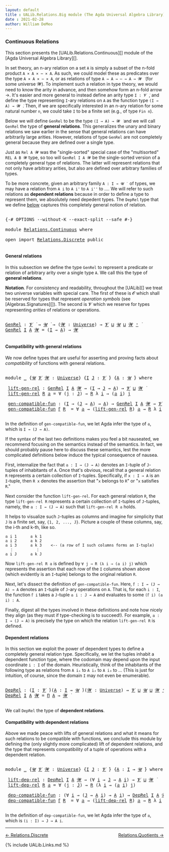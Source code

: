 ```yaml
---
layout: default
title : UALib.Relations.Big module (The Agda Universal Algebra Library)
date : 2021-02-28
author: William DeMeo
---
```


### <a id="big-relations">Continuous Relations</a>

This section presents the [UALib.Relations.Continuous][] module of the [Agda Universal Algebra Library][].

In set theory, an n-ary relation on a set `A` is simply a subset of the n-fold product `A × A × ⋯ × A`.  As such, we could model these as predicates over the type `A × A × ⋯ × A`, or as relations of type `A → A → ⋯ → A → 𝓦 ̇` (for some universe 𝓦).  To implement such a relation in type theory, we would need to know the arity in advance, and then somehow form an n-fold arrow →.  It's easier and more general to instead define an arity type `I : 𝓥 ̇`, and define the type representing `I`-ary relations on `A` as the function type `(I → A) → 𝓦 ̇`.  Then, if we are specifically interested in an n-ary relation for some natural number `n`, we could take `I` to be a finite set (e.g., of type `Fin n`).

Below we will define `GenRel` to be the type `(I → A) → 𝓦 ̇` and we will call `GenRel` the type of **general relations**.  This generalizes the unary and binary relations we saw earlier in the sense that general relations can have arbitrarily large arities. However, relations of type `GenRel` are not completely general because they are defined over a single type.

Just as `Rel A 𝓦` was the "single-sorted" special case of the "multisorted" `REL A B 𝓦` type, so too will `GenRel I A 𝓦` be the single-sorted version of a completely general type of relations. The latter will represent relations that not only have arbitrary arities, but also are defined over arbitrary families of types.

To be more concrete, given an arbitrary family `A : I → 𝓤 ̇ ` of types, we may have a relation from `A i` to `A i'` to `A i''` to ….  We will refer to such relations as **dependent relations** because in order to define a type to represent them, we absolutely need depedent types.  The `DepRel` type that we define [below](Relations.Continuous.html#dependent-relations) captures this completely general notion of relation.

<pre class="Agda">

<a id="2129" class="Symbol">{-#</a> <a id="2133" class="Keyword">OPTIONS</a> <a id="2141" class="Pragma">--without-K</a> <a id="2153" class="Pragma">--exact-split</a> <a id="2167" class="Pragma">--safe</a> <a id="2174" class="Symbol">#-}</a>

<a id="2179" class="Keyword">module</a> <a id="2186" href="Relations.Continuous.html" class="Module">Relations.Continuous</a> <a id="2207" class="Keyword">where</a>

<a id="2214" class="Keyword">open</a> <a id="2219" class="Keyword">import</a> <a id="2226" href="Relations.Discrete.html" class="Module">Relations.Discrete</a> <a id="2245" class="Keyword">public</a>

</pre>

#### <a id="general-relations">General relations</a>

In this subsection we define the type `GenRel` to represent a predicate or relation of arbitrary arity over a single type `A`. We call this the type of **general relations**.

**Notation**. For consistency and readability, throughout the [UALib][] we treat two universe variables with special care.  The first of these is 𝓞 which shall be reserved for types that represent *operation symbols* (see [Algebras.Signatures][]). The second is 𝓥 which we reserve for types representing *arities* of relations or operations.

<pre class="Agda">

<a id="GenRel"></a><a id="2852" href="Relations.Continuous.html#2852" class="Function">GenRel</a> <a id="2859" class="Symbol">:</a> <a id="2861" href="Universes.html#262" class="Generalizable">𝓥</a> <a id="2863" href="Universes.html#403" class="Function Operator">̇</a> <a id="2865" class="Symbol">→</a> <a id="2867" href="Universes.html#260" class="Generalizable">𝓤</a> <a id="2869" href="Universes.html#403" class="Function Operator">̇</a> <a id="2871" class="Symbol">→</a> <a id="2873" class="Symbol">(</a><a id="2874" href="Relations.Continuous.html#2874" class="Bound">𝓦</a> <a id="2876" class="Symbol">:</a> <a id="2878" href="Universes.html#205" class="Postulate">Universe</a><a id="2886" class="Symbol">)</a> <a id="2888" class="Symbol">→</a> <a id="2890" href="Universes.html#262" class="Generalizable">𝓥</a> <a id="2892" href="Agda.Primitive.html#636" class="Primitive Operator">⊔</a> <a id="2894" href="Universes.html#260" class="Generalizable">𝓤</a> <a id="2896" href="Agda.Primitive.html#636" class="Primitive Operator">⊔</a> <a id="2898" href="Relations.Continuous.html#2874" class="Bound">𝓦</a> <a id="2900" href="Universes.html#181" class="Primitive Operator">⁺</a> <a id="2902" href="Universes.html#403" class="Function Operator">̇</a>
<a id="2904" href="Relations.Continuous.html#2852" class="Function">GenRel</a> <a id="2911" href="Relations.Continuous.html#2911" class="Bound">I</a> <a id="2913" href="Relations.Continuous.html#2913" class="Bound">A</a> <a id="2915" href="Relations.Continuous.html#2915" class="Bound">𝓦</a> <a id="2917" class="Symbol">=</a> <a id="2919" class="Symbol">(</a><a id="2920" href="Relations.Continuous.html#2911" class="Bound">I</a> <a id="2922" class="Symbol">→</a> <a id="2924" href="Relations.Continuous.html#2913" class="Bound">A</a><a id="2925" class="Symbol">)</a> <a id="2927" class="Symbol">→</a> <a id="2929" href="Relations.Continuous.html#2915" class="Bound">𝓦</a> <a id="2931" href="Universes.html#403" class="Function Operator">̇</a>

</pre>


#### <a id="compatibility-with-general-relations">Compatibility with general relations</a>

We now define types that are useful for asserting and proving facts about *compatibility* of functions with general relations.

<pre class="Agda">

<a id="3181" class="Keyword">module</a> <a id="3188" href="Relations.Continuous.html#3188" class="Module">_</a> <a id="3190" class="Symbol">{</a><a id="3191" href="Relations.Continuous.html#3191" class="Bound">𝓤</a> <a id="3193" href="Relations.Continuous.html#3193" class="Bound">𝓥</a> <a id="3195" href="Relations.Continuous.html#3195" class="Bound">𝓦</a> <a id="3197" class="Symbol">:</a> <a id="3199" href="Universes.html#205" class="Postulate">Universe</a><a id="3207" class="Symbol">}</a> <a id="3209" class="Symbol">{</a><a id="3210" href="Relations.Continuous.html#3210" class="Bound">I</a> <a id="3212" href="Relations.Continuous.html#3212" class="Bound">J</a> <a id="3214" class="Symbol">:</a> <a id="3216" href="Relations.Continuous.html#3193" class="Bound">𝓥</a> <a id="3218" href="Universes.html#403" class="Function Operator">̇</a><a id="3219" class="Symbol">}</a> <a id="3221" class="Symbol">{</a><a id="3222" href="Relations.Continuous.html#3222" class="Bound">A</a> <a id="3224" class="Symbol">:</a> <a id="3226" href="Relations.Continuous.html#3191" class="Bound">𝓤</a> <a id="3228" href="Universes.html#403" class="Function Operator">̇</a><a id="3229" class="Symbol">}</a> <a id="3231" class="Keyword">where</a>

 <a id="3239" href="Relations.Continuous.html#3239" class="Function">lift-gen-rel</a> <a id="3252" class="Symbol">:</a> <a id="3254" href="Relations.Continuous.html#2852" class="Function">GenRel</a> <a id="3261" href="Relations.Continuous.html#3210" class="Bound">I</a> <a id="3263" href="Relations.Continuous.html#3222" class="Bound">A</a> <a id="3265" href="Relations.Continuous.html#3195" class="Bound">𝓦</a> <a id="3267" class="Symbol">→</a> <a id="3269" class="Symbol">(</a><a id="3270" href="Relations.Continuous.html#3210" class="Bound">I</a> <a id="3272" class="Symbol">→</a> <a id="3274" href="Relations.Continuous.html#3212" class="Bound">J</a> <a id="3276" class="Symbol">→</a> <a id="3278" href="Relations.Continuous.html#3222" class="Bound">A</a><a id="3279" class="Symbol">)</a> <a id="3281" class="Symbol">→</a> <a id="3283" href="Relations.Continuous.html#3193" class="Bound">𝓥</a> <a id="3285" href="Agda.Primitive.html#636" class="Primitive Operator">⊔</a> <a id="3287" href="Relations.Continuous.html#3195" class="Bound">𝓦</a> <a id="3289" href="Universes.html#403" class="Function Operator">̇</a>
 <a id="3292" href="Relations.Continuous.html#3239" class="Function">lift-gen-rel</a> <a id="3305" href="Relations.Continuous.html#3305" class="Bound">R</a> <a id="3307" href="Relations.Continuous.html#3307" class="Bound">𝕒</a> <a id="3309" class="Symbol">=</a> <a id="3311" class="Symbol">∀</a> <a id="3313" class="Symbol">(</a><a id="3314" href="Relations.Continuous.html#3314" class="Bound">j</a> <a id="3316" class="Symbol">:</a> <a id="3318" href="Relations.Continuous.html#3212" class="Bound">J</a><a id="3319" class="Symbol">)</a> <a id="3321" class="Symbol">→</a> <a id="3323" href="Relations.Continuous.html#3305" class="Bound">R</a> <a id="3325" class="Symbol">λ</a> <a id="3327" href="Relations.Continuous.html#3327" class="Bound">i</a> <a id="3329" class="Symbol">→</a> <a id="3331" class="Symbol">(</a><a id="3332" href="Relations.Continuous.html#3307" class="Bound">𝕒</a> <a id="3334" href="Relations.Continuous.html#3327" class="Bound">i</a><a id="3335" class="Symbol">)</a> <a id="3337" href="Relations.Continuous.html#3314" class="Bound">j</a>

 <a id="3341" href="Relations.Continuous.html#3341" class="Function">gen-compatible-fun</a> <a id="3360" class="Symbol">:</a> <a id="3362" class="Symbol">(</a><a id="3363" href="Relations.Continuous.html#3210" class="Bound">I</a> <a id="3365" class="Symbol">→</a> <a id="3367" class="Symbol">(</a><a id="3368" href="Relations.Continuous.html#3212" class="Bound">J</a> <a id="3370" class="Symbol">→</a> <a id="3372" href="Relations.Continuous.html#3222" class="Bound">A</a><a id="3373" class="Symbol">)</a> <a id="3375" class="Symbol">→</a> <a id="3377" href="Relations.Continuous.html#3222" class="Bound">A</a><a id="3378" class="Symbol">)</a> <a id="3380" class="Symbol">→</a> <a id="3382" href="Relations.Continuous.html#2852" class="Function">GenRel</a> <a id="3389" href="Relations.Continuous.html#3210" class="Bound">I</a> <a id="3391" href="Relations.Continuous.html#3222" class="Bound">A</a> <a id="3393" href="Relations.Continuous.html#3195" class="Bound">𝓦</a> <a id="3395" class="Symbol">→</a> <a id="3397" href="Relations.Continuous.html#3193" class="Bound">𝓥</a> <a id="3399" href="Agda.Primitive.html#636" class="Primitive Operator">⊔</a> <a id="3401" href="Relations.Continuous.html#3191" class="Bound">𝓤</a> <a id="3403" href="Agda.Primitive.html#636" class="Primitive Operator">⊔</a> <a id="3405" href="Relations.Continuous.html#3195" class="Bound">𝓦</a> <a id="3407" href="Universes.html#403" class="Function Operator">̇</a>
 <a id="3410" href="Relations.Continuous.html#3341" class="Function">gen-compatible-fun</a> <a id="3429" href="Relations.Continuous.html#3429" class="Bound">𝕗</a> <a id="3431" href="Relations.Continuous.html#3431" class="Bound">R</a>  <a id="3434" class="Symbol">=</a> <a id="3436" class="Symbol">∀</a> <a id="3438" href="Relations.Continuous.html#3438" class="Bound">𝕒</a> <a id="3440" class="Symbol">→</a> <a id="3442" class="Symbol">(</a><a id="3443" href="Relations.Continuous.html#3239" class="Function">lift-gen-rel</a> <a id="3456" href="Relations.Continuous.html#3431" class="Bound">R</a><a id="3457" class="Symbol">)</a> <a id="3459" href="Relations.Continuous.html#3438" class="Bound">𝕒</a> <a id="3461" class="Symbol">→</a> <a id="3463" href="Relations.Continuous.html#3431" class="Bound">R</a> <a id="3465" class="Symbol">λ</a> <a id="3467" href="Relations.Continuous.html#3467" class="Bound">i</a> <a id="3469" class="Symbol">→</a> <a id="3471" class="Symbol">(</a><a id="3472" href="Relations.Continuous.html#3429" class="Bound">𝕗</a> <a id="3474" href="Relations.Continuous.html#3467" class="Bound">i</a><a id="3475" class="Symbol">)</a> <a id="3477" class="Symbol">(</a><a id="3478" href="Relations.Continuous.html#3438" class="Bound">𝕒</a> <a id="3480" href="Relations.Continuous.html#3467" class="Bound">i</a><a id="3481" class="Symbol">)</a>

</pre>

In the definition of `gen-compatible-fun`, we let Agda infer the type of `𝕒`, which is `I → (J → A)`.

If the syntax of the last two definitions makes you feel a bit nauseated, we recommend focusing on the semantics instead of the semantics.  In fact, we should probably pause here to discuss these semantics, lest the more complicated definitions below induce the typical consequence of nausea.

First, internalize the fact that `𝕒 : I → (J → A)` denotes an `I`-tuple of `J`-tuples of inhabitants of `A`. Once that's obvious, recall that a general relation `R` represents a certain collection of `I`-tuples. Specifically, if `x : I → A` is an `I`-tuple, then `R x` denotes the assertion that "`x` belongs to `R`" or "`x` satisfies `R`."

Next consider the function `lift-gen-rel`.  For each general relation `R`, the type `lift-gen-rel R` represents a certain collection of `I`-tuples of `J`-tuples, namely, the `𝕒 : I → (J → A)` such that `lift-gen-rel R 𝕒` holds.

It helps to visualize such `J`-tuples as columns and imagine for simplicity that `J` is a finite set, say, `{1, 2, ..., J}`.  Picture a couple of these columns, say, the i-th and k-th, like so.

```
𝕒 i 1      𝕒 k 1
𝕒 i 2      𝕒 k 2
𝕒 i 3      𝕒 k 3    <-- (a row of I such columns forms an I-tuple)
  ⋮          ⋮
𝕒 i J      𝕒 k J
```

Now `lift-gen-rel R 𝕒` is defined by `∀ j → R (λ i → (𝕒 i) j)` which represents the assertion that each row of the `I` columns shown above (which evidently is an `I`-tuple) belongs to the original relation `R`.

Next, let's dissect the definition of `gen-compatible-fun`.  Here, `𝕗 : I → (J → A) → A` denotes an `I`-tuple of `J`-ary operations on `A`.  That is, for each `i : I`, the function `𝕗 i` takes a `J`-tuple `𝕒 i : J → A` and evaluates to some `(𝕗 i) (𝕒 i) : A`.

Finally, digest all the types involved in these definitions and note how nicely they align (as they must if type-checking is to succeed!).  For example, `𝕒 : I → (J → A)` is precisely the type on which the relation `lift-gen-rel R` is defined.


#### <a id="dependent-relations">Dependent relations</a>

In this section we exploit the power of dependent types to define a completely general relation type.  Specifically, we let the tuples inhabit a dependent function type, where the codomain may depend upon the input coordinate `i : I` of the domain. Heuristically, think of the inhabitants of the following type as relations from `A i₁` to `A i₂` to `A i₃` to …  (This is just for intuition, of course, since the domain `I` may not even be enumerable).

<pre class="Agda">

<a id="DepRel"></a><a id="6045" href="Relations.Continuous.html#6045" class="Function">DepRel</a> <a id="6052" class="Symbol">:</a> <a id="6054" class="Symbol">(</a><a id="6055" href="Relations.Continuous.html#6055" class="Bound">I</a> <a id="6057" class="Symbol">:</a> <a id="6059" href="Universes.html#262" class="Generalizable">𝓥</a> <a id="6061" href="Universes.html#403" class="Function Operator">̇</a><a id="6062" class="Symbol">)(</a><a id="6064" href="Relations.Continuous.html#6064" class="Bound">A</a> <a id="6066" class="Symbol">:</a> <a id="6068" href="Relations.Continuous.html#6055" class="Bound">I</a> <a id="6070" class="Symbol">→</a> <a id="6072" href="Universes.html#260" class="Generalizable">𝓤</a> <a id="6074" href="Universes.html#403" class="Function Operator">̇</a><a id="6075" class="Symbol">)(</a><a id="6077" href="Relations.Continuous.html#6077" class="Bound">𝓦</a> <a id="6079" class="Symbol">:</a> <a id="6081" href="Universes.html#205" class="Postulate">Universe</a><a id="6089" class="Symbol">)</a> <a id="6091" class="Symbol">→</a> <a id="6093" href="Universes.html#262" class="Generalizable">𝓥</a> <a id="6095" href="Agda.Primitive.html#636" class="Primitive Operator">⊔</a> <a id="6097" href="Universes.html#260" class="Generalizable">𝓤</a> <a id="6099" href="Agda.Primitive.html#636" class="Primitive Operator">⊔</a> <a id="6101" href="Relations.Continuous.html#6077" class="Bound">𝓦</a> <a id="6103" href="Universes.html#181" class="Primitive Operator">⁺</a> <a id="6105" href="Universes.html#403" class="Function Operator">̇</a>
<a id="6107" href="Relations.Continuous.html#6045" class="Function">DepRel</a> <a id="6114" href="Relations.Continuous.html#6114" class="Bound">I</a> <a id="6116" href="Relations.Continuous.html#6116" class="Bound">A</a> <a id="6118" href="Relations.Continuous.html#6118" class="Bound">𝓦</a> <a id="6120" class="Symbol">=</a> <a id="6122" href="MGS-MLTT.html#3562" class="Function">Π</a> <a id="6124" href="Relations.Continuous.html#6116" class="Bound">A</a> <a id="6126" class="Symbol">→</a> <a id="6128" href="Relations.Continuous.html#6118" class="Bound">𝓦</a> <a id="6130" href="Universes.html#403" class="Function Operator">̇</a>

</pre>

We call `DepRel` the type of **dependent relations**.

#### <a id="compatibility-with-dependent-relations">Compatibility with dependent relations</a>

Above we made peace with lifts of general relations and what it means for such relations to be compatible with functions, we conclude this module by defining the (only slightly more complicated) lift of dependent relations, and the type that represents compatibility of a tuple of operations with a dependent relation.

<pre class="Agda">

<a id="6630" class="Keyword">module</a> <a id="6637" href="Relations.Continuous.html#6637" class="Module">_</a> <a id="6639" class="Symbol">{</a><a id="6640" href="Relations.Continuous.html#6640" class="Bound">𝓤</a> <a id="6642" href="Relations.Continuous.html#6642" class="Bound">𝓥</a> <a id="6644" href="Relations.Continuous.html#6644" class="Bound">𝓦</a> <a id="6646" class="Symbol">:</a> <a id="6648" href="Universes.html#205" class="Postulate">Universe</a><a id="6656" class="Symbol">}</a> <a id="6658" class="Symbol">{</a><a id="6659" href="Relations.Continuous.html#6659" class="Bound">I</a> <a id="6661" href="Relations.Continuous.html#6661" class="Bound">J</a> <a id="6663" class="Symbol">:</a> <a id="6665" href="Relations.Continuous.html#6642" class="Bound">𝓥</a> <a id="6667" href="Universes.html#403" class="Function Operator">̇</a><a id="6668" class="Symbol">}</a> <a id="6670" class="Symbol">{</a><a id="6671" href="Relations.Continuous.html#6671" class="Bound">A</a> <a id="6673" class="Symbol">:</a> <a id="6675" href="Relations.Continuous.html#6659" class="Bound">I</a> <a id="6677" class="Symbol">→</a> <a id="6679" href="Relations.Continuous.html#6640" class="Bound">𝓤</a> <a id="6681" href="Universes.html#403" class="Function Operator">̇</a><a id="6682" class="Symbol">}</a> <a id="6684" class="Keyword">where</a>

 <a id="6692" href="Relations.Continuous.html#6692" class="Function">lift-dep-rel</a> <a id="6705" class="Symbol">:</a> <a id="6707" href="Relations.Continuous.html#6045" class="Function">DepRel</a> <a id="6714" href="Relations.Continuous.html#6659" class="Bound">I</a> <a id="6716" href="Relations.Continuous.html#6671" class="Bound">A</a> <a id="6718" href="Relations.Continuous.html#6644" class="Bound">𝓦</a> <a id="6720" class="Symbol">→</a> <a id="6722" class="Symbol">(∀</a> <a id="6725" href="Relations.Continuous.html#6725" class="Bound">i</a> <a id="6727" class="Symbol">→</a> <a id="6729" href="Relations.Continuous.html#6661" class="Bound">J</a> <a id="6731" class="Symbol">→</a> <a id="6733" href="Relations.Continuous.html#6671" class="Bound">A</a> <a id="6735" href="Relations.Continuous.html#6725" class="Bound">i</a><a id="6736" class="Symbol">)</a> <a id="6738" class="Symbol">→</a> <a id="6740" href="Relations.Continuous.html#6642" class="Bound">𝓥</a> <a id="6742" href="Agda.Primitive.html#636" class="Primitive Operator">⊔</a> <a id="6744" href="Relations.Continuous.html#6644" class="Bound">𝓦</a> <a id="6746" href="Universes.html#403" class="Function Operator">̇</a>
 <a id="6749" href="Relations.Continuous.html#6692" class="Function">lift-dep-rel</a> <a id="6762" href="Relations.Continuous.html#6762" class="Bound">R</a> <a id="6764" href="Relations.Continuous.html#6764" class="Bound">𝕒</a> <a id="6766" class="Symbol">=</a> <a id="6768" class="Symbol">∀</a> <a id="6770" class="Symbol">(</a><a id="6771" href="Relations.Continuous.html#6771" class="Bound">j</a> <a id="6773" class="Symbol">:</a> <a id="6775" href="Relations.Continuous.html#6661" class="Bound">J</a><a id="6776" class="Symbol">)</a> <a id="6778" class="Symbol">→</a> <a id="6780" href="Relations.Continuous.html#6762" class="Bound">R</a> <a id="6782" class="Symbol">(λ</a> <a id="6785" href="Relations.Continuous.html#6785" class="Bound">i</a> <a id="6787" class="Symbol">→</a> <a id="6789" class="Symbol">(</a><a id="6790" href="Relations.Continuous.html#6764" class="Bound">𝕒</a> <a id="6792" href="Relations.Continuous.html#6785" class="Bound">i</a><a id="6793" class="Symbol">)</a> <a id="6795" href="Relations.Continuous.html#6771" class="Bound">j</a><a id="6796" class="Symbol">)</a>

 <a id="6800" href="Relations.Continuous.html#6800" class="Function">dep-compatible-fun</a> <a id="6819" class="Symbol">:</a> <a id="6821" class="Symbol">(∀</a> <a id="6824" href="Relations.Continuous.html#6824" class="Bound">i</a> <a id="6826" class="Symbol">→</a> <a id="6828" class="Symbol">(</a><a id="6829" href="Relations.Continuous.html#6661" class="Bound">J</a> <a id="6831" class="Symbol">→</a> <a id="6833" href="Relations.Continuous.html#6671" class="Bound">A</a> <a id="6835" href="Relations.Continuous.html#6824" class="Bound">i</a><a id="6836" class="Symbol">)</a> <a id="6838" class="Symbol">→</a> <a id="6840" href="Relations.Continuous.html#6671" class="Bound">A</a> <a id="6842" href="Relations.Continuous.html#6824" class="Bound">i</a><a id="6843" class="Symbol">)</a> <a id="6845" class="Symbol">→</a> <a id="6847" href="Relations.Continuous.html#6045" class="Function">DepRel</a> <a id="6854" href="Relations.Continuous.html#6659" class="Bound">I</a> <a id="6856" href="Relations.Continuous.html#6671" class="Bound">A</a> <a id="6858" href="Relations.Continuous.html#6644" class="Bound">𝓦</a> <a id="6860" class="Symbol">→</a> <a id="6862" href="Relations.Continuous.html#6642" class="Bound">𝓥</a> <a id="6864" href="Agda.Primitive.html#636" class="Primitive Operator">⊔</a> <a id="6866" href="Relations.Continuous.html#6640" class="Bound">𝓤</a> <a id="6868" href="Agda.Primitive.html#636" class="Primitive Operator">⊔</a> <a id="6870" href="Relations.Continuous.html#6644" class="Bound">𝓦</a> <a id="6872" href="Universes.html#403" class="Function Operator">̇</a>
 <a id="6875" href="Relations.Continuous.html#6800" class="Function">dep-compatible-fun</a> <a id="6894" href="Relations.Continuous.html#6894" class="Bound">𝕗</a> <a id="6896" href="Relations.Continuous.html#6896" class="Bound">R</a>  <a id="6899" class="Symbol">=</a> <a id="6901" class="Symbol">∀</a> <a id="6903" href="Relations.Continuous.html#6903" class="Bound">𝕒</a> <a id="6905" class="Symbol">→</a> <a id="6907" class="Symbol">(</a><a id="6908" href="Relations.Continuous.html#6692" class="Function">lift-dep-rel</a> <a id="6921" href="Relations.Continuous.html#6896" class="Bound">R</a><a id="6922" class="Symbol">)</a> <a id="6924" href="Relations.Continuous.html#6903" class="Bound">𝕒</a> <a id="6926" class="Symbol">→</a> <a id="6928" href="Relations.Continuous.html#6896" class="Bound">R</a> <a id="6930" class="Symbol">λ</a> <a id="6932" href="Relations.Continuous.html#6932" class="Bound">i</a> <a id="6934" class="Symbol">→</a> <a id="6936" class="Symbol">(</a><a id="6937" href="Relations.Continuous.html#6894" class="Bound">𝕗</a> <a id="6939" href="Relations.Continuous.html#6932" class="Bound">i</a><a id="6940" class="Symbol">)(</a><a id="6942" href="Relations.Continuous.html#6903" class="Bound">𝕒</a> <a id="6944" href="Relations.Continuous.html#6932" class="Bound">i</a><a id="6945" class="Symbol">)</a>

</pre>

In the definition of `dep-compatible-fun`, we let Agda infer the type of `𝕒`, which is `(i : I) → J → A i`.


--------------------------------------

<p></p>

[← Relations.Discrete](Relations.Discrete.html)
<span style="float:right;">[Relations.Quotients →](Relations.Quotients.html)</span>

{% include UALib.Links.md %}

